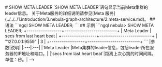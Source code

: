 <!-->
# SHOW META LEADER

`SHOW META LEADER`语句显示当前Meta集群的leader信息。

关于Meta服务的详细说明请参见[Meta 服务](../../../1.introduction/3.nebula-graph-architecture/2.meta-service.md)。

## 语法

```ngql
SHOW META LEADER;
```

## 示例

```ngql
nebula> SHOW META LEADER;
+------------------+---------------------------+
| Meta Leader      | secs from last heart beat |
+------------------+---------------------------+
| "127.0.0.1:9559" | 3                         |
+------------------+---------------------------+
```

|参数|说明|
|:---|:---|
|`Meta Leader`|Meta集群的leader信息，包括leader所在服务器的IP地址和端口。|
|`secs from last heart beat`|距离上次心跳的时间间隔。单位：秒。|
-->